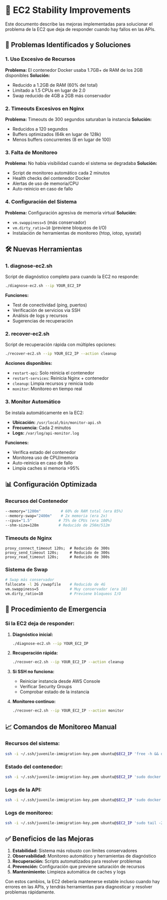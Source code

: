 # 🚨 EC2 Stability Improvements

Este documento describe las mejoras implementadas para solucionar el problema de la EC2 que deja de responder cuando hay fallos en las APIs.

## 🔧 Problemas Identificados y Soluciones

### 1. **Uso Excesivo de Recursos**
**Problema:** El contenedor Docker usaba 1.7GB+ de RAM de los 2GB disponibles
**Solución:** 
- Reducido a 1.2GB de RAM (60% del total)
- Limitado a 1.5 CPUs en lugar de 2.0
- Swap reducido de 4GB a 2GB más conservador

### 2. **Timeouts Excesivos en Nginx**
**Problema:** Timeouts de 300 segundos saturaban la instancia
**Solución:**
- Reducidos a 120 segundos
- Buffers optimizados (64k en lugar de 128k)
- Menos buffers concurrentes (8 en lugar de 100)

### 3. **Falta de Monitoreo**
**Problema:** No había visibilidad cuando el sistema se degradaba
**Solución:**
- Script de monitoreo automático cada 2 minutos
- Health checks del contenedor Docker
- Alertas de uso de memoria/CPU
- Auto-reinicio en caso de fallo

### 4. **Configuración del Sistema**
**Problema:** Configuración agresiva de memoria virtual
**Solución:**
- `vm.swappiness=5` (más conservador)
- `vm.dirty_ratio=10` (previene bloqueos de I/O)
- Instalación de herramientas de monitoreo (htop, iotop, sysstat)

## 🛠️ Nuevas Herramientas

### 1. **diagnose-ec2.sh**
Script de diagnóstico completo para cuando la EC2 no responde:
```bash
./diagnose-ec2.sh --ip YOUR_EC2_IP
```

**Funciones:**
- Test de conectividad (ping, puertos)
- Verificación de servicios via SSH
- Análisis de logs y recursos
- Sugerencias de recuperación

### 2. **recover-ec2.sh**
Script de recuperación rápida con múltiples opciones:
```bash
./recover-ec2.sh --ip YOUR_EC2_IP --action cleanup
```

**Acciones disponibles:**
- `restart-api`: Solo reinicia el contenedor
- `restart-services`: Reinicia Nginx + contenedor
- `cleanup`: Limpia recursos y reinicia todo
- `monitor`: Monitoreo en tiempo real

### 3. **Monitor Automático**
Se instala automáticamente en la EC2:
- **Ubicación:** `/usr/local/bin/monitor-api.sh`
- **Frecuencia:** Cada 2 minutos
- **Logs:** `/var/log/api-monitor.log`

**Funciones:**
- Verifica estado del contenedor
- Monitorea uso de CPU/memoria
- Auto-reinicia en caso de fallo
- Limpia caches si memoria >95%

## 📊 Configuración Optimizada

### Recursos del Contenedor
```bash
--memory="1200m"         # 60% de RAM total (era 85%)
--memory-swap="2400m"    # 2x memoria (era 2x)
--cpus="1.5"            # 75% de CPUs (era 100%)
--shm-size=128m         # Reducido de 256m/512m
```

### Timeouts de Nginx
```nginx
proxy_connect_timeout 120s;  # Reducido de 300s
proxy_send_timeout 120s;     # Reducido de 300s
proxy_read_timeout 120s;     # Reducido de 300s
```

### Sistema de Swap
```bash
# Swap más conservador
fallocate -l 2G /swapfile    # Reducido de 4G
vm.swappiness=5              # Muy conservador (era 10)
vm.dirty_ratio=10            # Previene bloqueos I/O
```

## 🚨 Procedimiento de Emergencia

### Si la EC2 deja de responder:

1. **Diagnóstico inicial:**
   ```bash
   ./diagnose-ec2.sh --ip YOUR_EC2_IP
   ```

2. **Recuperación rápida:**
   ```bash
   ./recover-ec2.sh --ip YOUR_EC2_IP --action cleanup
   ```

3. **Si SSH no funciona:**
   - Reiniciar instancia desde AWS Console
   - Verificar Security Groups
   - Comprobar estado de la instancia

4. **Monitoreo continuo:**
   ```bash
   ./recover-ec2.sh --ip YOUR_EC2_IP --action monitor
   ```

## 📈 Comandos de Monitoreo Manual

### Recursos del sistema:
```bash
ssh -i ~/.ssh/juvenile-immigration-key.pem ubuntu@$EC2_IP 'free -h && df -h'
```

### Estado del contenedor:
```bash
ssh -i ~/.ssh/juvenile-immigration-key.pem ubuntu@$EC2_IP 'sudo docker stats --no-stream'
```

### Logs de la API:
```bash
ssh -i ~/.ssh/juvenile-immigration-key.pem ubuntu@$EC2_IP 'sudo docker logs --tail 50 juvenile-api'
```

### Logs de monitoreo:
```bash
ssh -i ~/.ssh/juvenile-immigration-key.pem ubuntu@$EC2_IP 'sudo tail -20 /var/log/api-monitor.log'
```

## ✅ Beneficios de las Mejoras

1. **Estabilidad:** Sistema más robusto con límites conservadores
2. **Observabilidad:** Monitoreo automático y herramientas de diagnóstico
3. **Recuperación:** Scripts automatizados para resolver problemas
4. **Prevención:** Configuración que previene saturación de recursos
5. **Mantenimiento:** Limpieza automática de caches y logs

Con estos cambios, la EC2 debería mantenerse estable incluso cuando hay errores en las APIs, y tendrás herramientas para diagnosticar y resolver problemas rápidamente.
